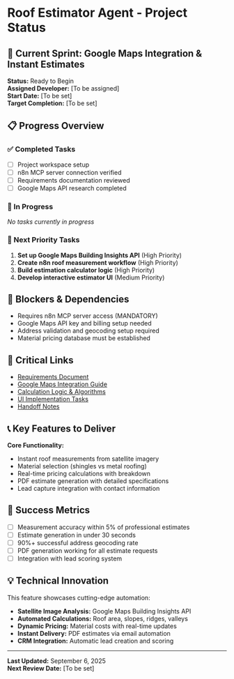 # Roof Estimator Agent - Project Status

## 🎯 Current Sprint: Google Maps Integration & Instant Estimates
**Status:** Ready to Begin  
**Assigned Developer:** [To be assigned]  
**Start Date:** [To be set]  
**Target Completion:** [To be set]  

## 📋 Progress Overview

### ✅ Completed Tasks
- [ ] Project workspace setup
- [ ] n8n MCP server connection verified
- [ ] Requirements documentation reviewed
- [ ] Google Maps API research completed

### 🔄 In Progress
*No tasks currently in progress*

### 📅 Next Priority Tasks
1. **Set up Google Maps Building Insights API** (High Priority)
2. **Create n8n roof measurement workflow** (High Priority)  
3. **Build estimation calculator logic** (High Priority)
4. **Develop interactive estimator UI** (Medium Priority)

## 🚨 Blockers & Dependencies
- Requires n8n MCP server access (MANDATORY)
- Google Maps API key and billing setup needed
- Address validation and geocoding setup required
- Material pricing database must be established

## 🔗 Critical Links
- [Requirements Document](./01-requirements.md)
- [Google Maps Integration Guide](./02-google-maps-integration.md)
- [Calculation Logic & Algorithms](./03-calculation-logic.md)
- [UI Implementation Tasks](./04-ui-implementation.md)
- [Handoff Notes](./05-handoff-notes.md)

## 📞 Key Features to Deliver
**Core Functionality:**
- Instant roof measurements from satellite imagery
- Material selection (shingles vs metal roofing)
- Real-time pricing calculations with breakdown
- PDF estimate generation with detailed specifications
- Lead capture integration with contact information

## 🎯 Success Metrics
- [ ] Measurement accuracy within 5% of professional estimates
- [ ] Estimate generation in under 30 seconds
- [ ] 90%+ successful address geocoding rate
- [ ] PDF generation working for all estimate requests
- [ ] Integration with lead scoring system

## 💡 Technical Innovation
This feature showcases cutting-edge automation:
- **Satellite Image Analysis:** Google Maps Building Insights API
- **Automated Calculations:** Roof area, slopes, ridges, valleys
- **Dynamic Pricing:** Material costs with real-time updates
- **Instant Delivery:** PDF estimates via email automation
- **CRM Integration:** Automatic lead creation and scoring

---
**Last Updated:** September 6, 2025  
**Next Review Date:** [To be set]